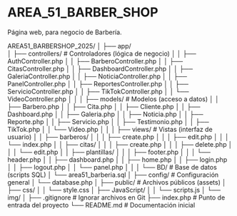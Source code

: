 # AREA_51_BARBER_SHOP
Página web, para negocio de Barbería.

AREA51_BARBERSHOP_2025/
│
├── app/                                
│   ├── controllers/                    # Controladores (lógica de negocio)
│   │   ├── AuthController.php
│   │   ├── BarberoController.php
│   │   ├── CitasController.php
│   │   ├── DashboardController.php
│   │   ├── GaleriaController.php
│   │   ├── NoticiaController.php
│   │   ├── PanelController.php
│   │   ├── ReportesController.php
│   │   ├── ServicioController.php
│   │   ├── TikTokController.php
│   │   └── VideoController.php
│   │
│   ├── models/                         # Modelos (acceso a datos)
│   │   ├── Barbero.php
│   │   ├── Cita.php
│   │   ├── Cliente.php
│   │   ├── Dashboard.php
│   │   ├── Galeria.php
│   │   ├── Noticia.php
│   │   ├── Reporte.php
│   │   ├── Servicio.php
│   │   ├── Testimonio.php
│   │   ├── TikTok.php
│   │   └── Video.php
│   │
│   ├── views/                          # Vistas (interfaz de usuario)
│   │   ├── barberos/
│   │   │   ├── create.php
│   │   │   ├── edit.php
│   │   │   └── index.php
│   │   ├── citas/
│   │   │   ├── create.php
│   │   │   ├── delete.php
│   │   │   └── edit.php
│   │   ├── plantillas/
│   │   │   ├── footer.php
│   │   │   └── header.php
│   │   ├── dashboard.php
│   │   ├── home.php
│   │   ├── login.php
│   │   ├── logout.php
│   │   └── panel.php
│   │
│   └── BD/                             # Base de datos (scripts SQL)
│       └── area51_barberia.sql
│
├── config/                             # Configuración general
│   └── database.php
│
├── public/                             # Archivos públicos (assets)
│   ├── css/
│   │   └── style.css
│   ├── JavaScript/
│   │   └── scripts.js
│   └── img/
│
├── .gitignore                          # Ignorar archivos en Git
├── index.php                           # Punto de entrada del proyecto
└── README.md                           # Documentación inicial

